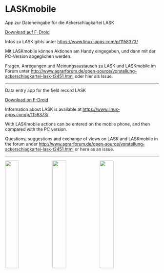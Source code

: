 # LASKmobile
App zur Dateneingabe für die Ackerschlagkartei LASK

[Download auf F-Droid](https://f-droid.org/packages/com.rfo.basic/)

Infos zu LASK gibts unter https://www.linux-apps.com/p/1158373/

Mit LASKmobile können Aktionen am Handy eingegeben, und dann mit der PC-Version abgeglichen werden.

Fragen, Anregungen und Meinungsaustausch zu LASK und LASKmobile im Forum unter http://www.agrarforum.de/open-source/vorstellung-ackerschlagkartei-lask-t2451.html oder hier als Issue.

_________________________________________________________________________________________

Data entry app for the field record LASK

[Download on F-Droid](https://f-droid.org/packages/com.rfo.basic/)

Information about LASK is available at https://www.linux-apps.com/p/1158373/

With LASKmobile actions can be entered on the mobile phone, and then compared with the PC version.

Questions, suggestions and exchange of views on LASK and LASKmobile in the forum under http://www.agrarforum.de/open-source/vorstellung-ackerschlagkartei-lask-t2451.html or here as an issue.
_______________________________________________________________________

<img src="https://user-images.githubusercontent.com/16139662/36062750-898035cc-0e6a-11e8-8afc-cb37a7915852.png" width="30%"></img> <img src="https://user-images.githubusercontent.com/16139662/36062751-8cabf786-0e6a-11e8-8de0-8087a7380a0a.png" width="30%"></img> <img src="https://user-images.githubusercontent.com/16139662/36062754-8f45382c-0e6a-11e8-9c48-a5ac266da07d.png" width="30%"></img> 
